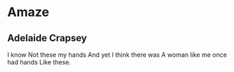 # Amaze
## Adelaide Crapsey
I know
Not these my hands
And yet I think there was
A woman like me once had hands
Like these.